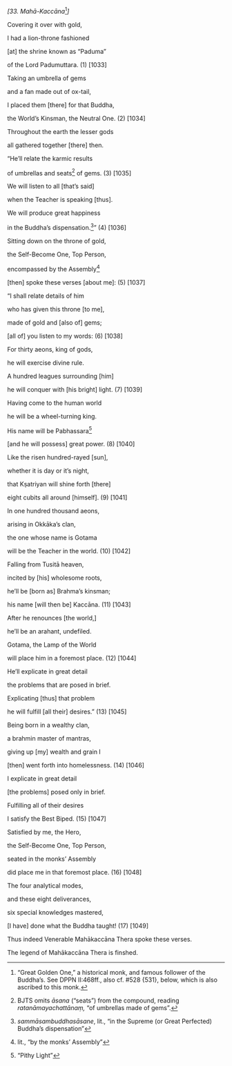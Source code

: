 *\[33. Mahā-Kaccāna*[^1]*\]*

Covering it over with gold,

I had a lion-throne fashioned

\[at\] the shrine known as “Paduma”

of the Lord Padumuttara. (1) \[1033\]

Taking an umbrella of gems

and a fan made out of ox-tail,

I placed them \[there\] for that Buddha,

the World’s Kinsman, the Neutral One. (2) \[1034\]

Throughout the earth the lesser gods

all gathered together \[there\] then.

“He’ll relate the karmic results

of umbrellas and seats[^2] of gems. (3) \[1035\]

We will listen to all \[that’s said\]

when the Teacher is speaking \[thus\].

We will produce great happiness

in the Buddha’s dispensation.[^3]” (4) \[1036\]

Sitting down on the throne of gold,

the Self-Become One, Top Person,

encompassed by the Assembly[^4]

\[then\] spoke these verses \[about me\]: (5) \[1037\]

“I shall relate details of him

who has given this throne \[to me\],

made of gold and \[also of\] gems;

\[all of\] you listen to my words: (6) \[1038\]

For thirty aeons, king of gods,

he will exercise divine rule.

A hundred leagues surrounding \[him\]

he will conquer with \[his bright\] light. (7) \[1039\]

Having come to the human world

he will be a wheel-turning king.

His name will be Pabhassara[^5]

\[and he will possess\] great power. (8) \[1040\]

Like the risen hundred-rayed \[sun\],

whether it is day or it’s night,

that Kṣatriyan will shine forth \[there\]

eight cubits all around \[himself\]. (9) \[1041\]

In one hundred thousand aeons,

arising in Okkāka’s clan,

the one whose name is Gotama

will be the Teacher in the world. (10) \[1042\]

Falling from Tusitā heaven,

incited by \[his\] wholesome roots,

he’ll be \[born as\] Brahma’s kinsman;

his name \[will then be\] Kaccāna. (11) \[1043\]

After he renounces \[the world,\]

he’ll be an arahant, undefiled.

Gotama, the Lamp of the World

will place him in a foremost place. (12) \[1044\]

He’ll explicate in great detail

the problems that are posed in brief.

Explicating \[thus\] that problem

he will fulfill \[all their\] desires.” (13) \[1045\]

Being born in a wealthy clan,

a brahmin master of mantras,

giving up \[my\] wealth and grain I

\[then\] went forth into homelessness. (14) \[1046\]

I explicate in great detail

\[the problems\] posed only in brief.

Fulfilling all of their desires

I satisfy the Best Biped. (15) \[1047\]

Satisfied by me, the Hero,

the Self-Become One, Top Person,

seated in the monks’ Assembly

did place me in that foremost place. (16) \[1048\]

The four analytical modes,

and these eight deliverances,

six special knowledges mastered,

\[I have\] done what the Buddha taught! (17) \[1049\]

Thus indeed Venerable Mahākaccāna Thera spoke these verses.

The legend of Mahākaccāna Thera is finshed.

[^1]: “Great Golden One,” a historical monk, and famous follower of the
    Buddha’s. See DPPN II:468ff., also cf. \#528 {531}, below, which is
    also ascribed to this monk.

[^2]: BJTS omits *āsana* (“seats”) from the compound, reading
    *ratanāmayachattānaṃ,* “of umbrellas made of gems”.

[^3]: *sammāsambuddhasāsane*, lit., “in the Supreme (or Great Perfected)
    Buddha’s dispensation”

[^4]: lit., “by the monks’ Assembly”

[^5]: “Pithy Light”
